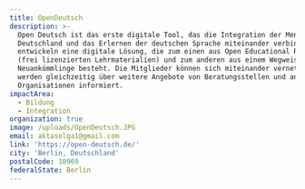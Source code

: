 ```yaml
---
title: OpenDeutsch
description: >-
  Open Deutsch ist das erste digitale Tool, das die Integration der Menschen in
  Deutschland und das Erlernen der deutschen Sprache miteinander verbindet. Wir
  entwickeln eine digitale Lösung, die zum einen aus Open Educational Resources
  (frei lizenzierten Lehrmaterialien) und zum anderen aus einem Wegweiser für
  Neuankömmlinge besteht. Die Mitglieder können sich miteinander vernetzen und
  werden gleichzeitig über weitere Angebote von Beratungsstellen und anderen
  Organisationen informiert.
impactArea:
  - Bildung
  - Integration
organization: true
image: /uploads/OpenDeutsch.JPG
email: aktasolga1@gmail.com
link: 'https://open-deutsch.de/'
city: 'Berlin, Deutschland'
postalCode: 10969
federalState: Berlin
---
```


